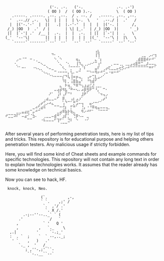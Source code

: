 ```
                    ('-. .-.   ('-.               .-. .-')   
                   ( OO )  /  ( OO ).-.           \  ( OO )  
   .-----. .-----. ,--. ,--.  / . --. /   .-----. ,--. ,--.  
  '  .--.// ,-.   \|  | |  |  | \-.  \   '  .--./ |  .'   /  
  |  |('-.'-'  |  ||   .|  |.-'-'  |  |  |  |('-. |      /,  
 /_) |OO  )  .'  / |       | \| |_.'  | /_) |OO  )|     ' _) 
 ||  |`-'| .'  /__ |  .-.  |  |  .-.  | ||  |`-'| |  .   \   
(_'  '--'\|       ||  | |  |  |  | |  |(_'  '--'\ |  |\   \  
   `-----'`-------'`--' `--'  `--' `--'   `-----' `--' '--'  

⠀⠀⠀⠀⠀⠀⠀⠀⠀⠀⠀⠀⠀⠀⠀⠀⠀⠀⠀⠀⠀⠀⠀⠀⠀⠀⠀⠀⠀⠀⠀⠀⠀⢠⣆⠀⠀⠀⠀⠀⠀⠀⠀⠀⠀⠀⠀⠀⠀⠀⠀⠀⠀⠀⠀⠀
⠀⠀⠀⠀⠀⠀⠀⠀⠀⠀⠀⠀⠀⠀⠀⠀⠀⠙⠂⢀⠀⠀⠀⠀⠀⠀⠀⠀⠀⠀⠀⠀⠀⢸⢹⠀⠀⠀⠀⠀⠀⠀⠀⠀⠀⠀⠀⠀⠀⠀⢀⣀⠀⡠⠔⢲
⠀⠀⠀⠀⡠⠒⠈⠉⠀⠒⠠⢀⠀⠀⠀⠀⠀⠀⠑⡀⠑⠀⠀⠀⠀⠀⢶⡄⠀⠀⠀⠀⠀⣄⠈⡆⠀⠀⠀⠀⠀⠀⠀⠀⠀⠀⠀⠀⢀⣾⣿⣿⠾⠖⠚⠁
⠀⠀⠀⠐⡀⠀⠀⠀⠀⠀⠀⠀⠉⠢⣀⠀⠀⠀⠀⠈⢄⠀⠈⢂⠀⠀⢸⠹⣄⢀⡠⠔⠊⠉⢰⠃⠀⠀⠀⡀⠤⠤⢀⡀⢀⣀⣠⢴⣿⣛⣉⣀⡼⠤⠤⣄
⠀⠀⠀⠀⠈⠁⠒⠂⠀⠀⠐⠢⢄⡀⠀⠑⠤⣀⠀⠀⠀⠣⡀⠈⡉⠉⠉⢡⠈⠇⠀⠀⠀⣤⠏⠀⢀⡴⢏⣀⣀⡤⢖⡫⠔⠚⠉⠉⠉⠉⠉⠉⠉⠛⠋⠁
⠀⠀⠀⠀⠀⠀⠀⠀⠀⠀⠀⠀⠀⠈⠢⢄⡀⠀⠉⠐⠒⠒⠒⡄⢣⠄⠒⠉⠀⠀⠉⠑⠒⠻⠖⠚⢉⠤⠐⠶⠒⠚⠁⠀⠀⠀⠀⠀⠀⠀⠀⠀⠀⠀⠀⠀
⠀⠀⠀⠀⠀⠀⠀⠀⠀⠀⠀⠀⠀⠀⠀⠀⠈⠑⠒⠒⠒⡎⠙⢧⢸⠶⡶⢤⡀⠀⢠⠖⢉⣇⣠⠔⠁⠀⠀⠀⠀⠀⠀⠀⠀⠀⠀⠀⠀⠀⠀⠀⠀⠀⠀⠀
⠀⠀⠀⠀⠀⠀⠀⠀⠀⠀⠀⠀⠀⠀⠀⠀⠀⠀⠀⠀⠀⠹⡇⡀⢨⣿⣷⣤⠃⠀⠘⢳⣾⠋⠀⠀⠀⠀⠀⠀⠀⠀⠀⠀⠀⠀⠀⠀⠀⠀⠀⠀⠀⠀⠀⠀
⠀⠀⠀⠀⠀⠀⠀⠀⠀⠀⠀⠀⠀⠀⠀⠀⠀⠀⠀⠀⣄⠀⠗⢶⡀⠙⠿⠙⢢⣰⣴⣊⣜⢀⣀⡀⠀⠀⠀⠀⠀⠀⠀⠀⠀⠀⠀⠀⠀⠀⠀⠀⠀⠀⠀⠀
⠀⠀⠀⠀⠀⠀⠀⠀⠀⠀⠀⠀⠀⠀⠀⠀⠀⠀⠤⢴⡾⠻⣧⠈⠛⠒⠢⠄⠴⡿⣻⠟⠉⠘⡄⠀⠉⠂⠀⠀⠀⠀⠀⠀⠀⠀⠀⠀⠀⠀⠀⠀⠀⠀⠀⠀
⠀⠀⠀⠀⠀⠀⠀⠀⠀⠀⠀⠀⠀⠀⠀⠀⠜⠁⠀⢨⠇⢠⠏⠉⠃⠀⠀⠀⣸⠟⠁⠀⠀⠀⠈⠲⢤⡠⠀⠀⠀⠀⠀⠀⠀⠀⠀⠀⠀⠀⠀⠀⠀⠀⠀⠀
⠀⠀⠀⠀⠀⠀⠀⠀⠀⠀⠀⠀⠀⠀⢀⣴⣀⣀⠤⠋⠀⡿⡀⠀⢠⡆⣠⡰⠁⠀⠀⠀⠀⠀⠀⢀⡴⠃⠀⠀⠀⠀⠀⠀⠀⠀⠀⠀⠀⠀⠀⠀⠀⠀⠀⠀
⠀⠀⠀⠀⠀⠀⠀⠀⠀⠀⠀⠀⢀⡴⢋⡠⠴⣄⠀⠀⠀⢡⠙⠉⠁⡛⣩⠤⢤⠀⠀⣤⠔⠒⠊⠁⠀⠀⠀⠀⠀⠀⠀⠀⠀⠀⠀⠀⠀⠀⠀⠀⠀⠀⠀⠀
⠀⠀⠀⠀⠀⠀⠀⠀⠀⠀⣀⠴⢋⣴⠯⠀⠀⠀⠉⠉⠒⢚⡆⠀⡋⠛⠁⠀⢘⡄⠐⠘⠿⢶⣤⠤⠤⢤⡀⠀⠀⠀⠀⠀⠀⠀⠀⠀⠀⠀⠀⠀⠀⠀⠀⠀
⠀⠀⠀⠀⣀⣀⣤⣴⣖⠉⡤⠚⠉⠀⠀⠀⠀⠀⠀⣀⣴⠿⣷⡗⢷⣄⠀⠀⠻⠔⠚⠋⠁⠀⠈⠉⠉⠉⠀⠀⠀⠀⠀⠀⠀⠀⠀⠀⠀⠀⠀⠀⠀⠀⠀⠀
⠞⣉⣉⠽⠏⠁⠤⣴⠊⠈⣳⠄⠀⠀⢀⣀⣀⠤⣾⠛⠁⣰⡏⡁⠀⢙⡿⠢⠤⠀⣀⠀⠀⠀⠀⠀⠀⠀⠀⠀⠀⠀⠀⠀⠀⠀⠀⠀⠀⠀⠀⠀⠀⠀⠀⠀
⠀⠀⠀⠀⠀⠀⠀⠀⠉⠉⠀⠀⠀⠐⠧⠤⠤⠤⠋⢹⠋⠁⠀⣙⠇⠀⠑⠀⠀⠐⠊⠀⠀⠀⠀⠀⠀⠀⠀⠀⠀⠀⠀⠀⠀⠀⠀⠀⠀⠀⠀⠀⠀⠀⠀⠀
⠀⠀⠀⠀⠀⠀⠀⠀⠀⠀⠀⠀⠀⠀⠀⠀⠀⠀⠀⠀⠈⠉⠉⠀⠀⠀⠀⠀⠀⠀⠀⠀⠀⠀⠀⠀⠀⠀⠀⠀⠀⠀⠀⠀⠀⠀⠀⠀⠀⠀⠀⠀⠀⠀⠀⠀
```

After several years of performing penetration tests, here is my list of tips and tricks. This repository is for educational purpose and helping others penetration testers. Any malicious usage if strictly forbidden.

Here, you will find some kind of Cheat sheets and example commands for specific technologies. This repository will not contain any long text in order to explain how technologies works. It assumes that the reader already has some knowledge on technical basics.

Now you can see to hack, HF.

     knock, knock, Neo.
    
                    (`.         ,-,
                    ` `.    ,;' /
                     `.  ,'/ .'
                      `. X /.'
            .-;--''--.._` ` (
          .'            /   `
         ,           ` '   Q '
         ,         ,   `._    \
      ,.|         '     `-.;_'
      :  . `  ;    `  ` --,.._;
       ' `    ,   )   .'
          `._ ,  '   /_
             ; ,''-,;' ``-
              ``-..__``--`
